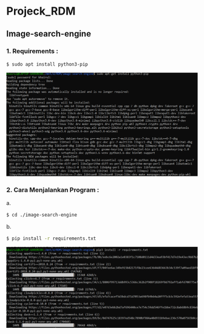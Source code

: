 # Projeck_RDM

## Image-search-engine
### 1. Requirements :
```bash
$ sudo apt install python3-pip
```
<img src="Screenshots/1.png">

### 2. Cara Menjalankan Program :

a.
```bash
$ cd ./image-search-engine
```

b.
```bash
$ pip install -r requirements.txt
```
<img src="Screenshots/3.png">
